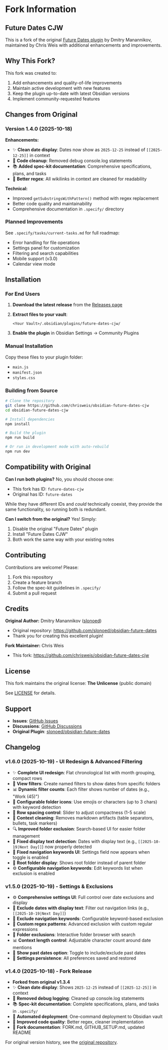 # Fork Information

## Future Dates CJW

This is a fork of the original [Future Dates plugin](https://github.com/slonoed/obsidian-future-dates) by Dmitry Manannikov, maintained by Chris Weis with additional enhancements and improvements.

## Why This Fork?

This fork was created to:
1. Add enhancements and quality-of-life improvements
2. Maintain active development with new features
3. Keep the plugin up-to-date with latest Obsidian versions
4. Implement community-requested features

## Changes from Original

### Version 1.4.0 (2025-10-18)
**Enhancements:**
- ✨ **Clean date display**: Dates now show as `2025-12-25` instead of `[[2025-12-25]]` in context
- 🧹 **Code cleanup**: Removed debug console.log statements
- 📚 **Added spec-kit documentation**: Comprehensive specifications, plans, and tasks
- 🎯 **Better regex**: All wikilinks in context are cleaned for readability

**Technical:**
- Improved `getSubstringsWithPattern()` method with regex replacement
- Better code quality and maintainability
- Comprehensive documentation in `.specify/` directory

### Planned Improvements
See `.specify/tasks/current-tasks.md` for full roadmap:
- Error handling for file operations
- Settings panel for customization
- Filtering and search capabilities
- Mobile support (v3.0)
- Calendar view mode

## Installation

### For End Users

1. **Download the latest release** from the [Releases page](https://github.com/chrisweis/obsidian-future-dates-cjw/releases)

2. **Extract files to your vault**:
   ```
   <Your Vault>/.obsidian/plugins/future-dates-cjw/
   ```

3. **Enable the plugin** in Obsidian Settings → Community Plugins

### Manual Installation

Copy these files to your plugin folder:
- `main.js`
- `manifest.json`
- `styles.css`

### Building from Source

```bash
# Clone the repository
git clone https://github.com/chrisweis/obsidian-future-dates-cjw
cd obsidian-future-dates-cjw

# Install dependencies
npm install

# Build the plugin
npm run build

# Or run in development mode with auto-rebuild
npm run dev
```

## Compatibility with Original

**Can I run both plugins?**
No, you should choose one:
- This fork has ID: `future-dates-cjw`
- Original has ID: `future-dates`

While they have different IDs and *could* technically coexist, they provide the same functionality, so running both is redundant.

**Can I switch from the original?**
Yes! Simply:
1. Disable the original "Future Dates" plugin
2. Install "Future Dates CJW"
3. Both work the same way with your existing notes

## Contributing

Contributions are welcome! Please:
1. Fork this repository
2. Create a feature branch
3. Follow the spec-kit guidelines in `.specify/`
4. Submit a pull request

## Credits

**Original Author:** Dmitry Manannikov ([slonoed](https://github.com/slonoed))
- Original repository: https://github.com/slonoed/obsidian-future-dates
- Thank you for creating this excellent plugin!

**Fork Maintainer:** Chris Weis
- This fork: https://github.com/chrisweis/obsidian-future-dates-cjw

## License

This fork maintains the original license: **The Unlicense** (public domain)

See [LICENSE](LICENSE) for details.

## Support

- **Issues**: [GitHub Issues](https://github.com/chrisweis/obsidian-future-dates-cjw/issues)
- **Discussions**: [GitHub Discussions](https://github.com/chrisweis/obsidian-future-dates-cjw/discussions)
- **Original Plugin**: [slonoed/obsidian-future-dates](https://github.com/slonoed/obsidian-future-dates)

## Changelog

### v1.6.0 (2025-10-19) - UI Redesign & Advanced Filtering
- ✨ **Complete UI redesign**: Flat chronological list with month grouping, compact rows
- 🎯 **View filters**: Create named filters to show dates from specific folders
- 📊 **Dynamic filter counts**: Each filter shows number of dates (e.g., "Work (45)")
- 🎨 **Configurable folder icons**: Use emojis or characters (up to 3 chars) with keyword detection
- 🔧 **Row spacing control**: Slider to adjust compactness (1-5 scale)
- 🧹 **Context cleaning**: Removes markdown artifacts (table separators, bullets, task markers)
- 🔍 **Improved folder exclusion**: Search-based UI for easier folder management
- 🐛 **Fixed display text detection**: Dates with display text (e.g., `[[2025-10-19|Next Day]]`) now properly detected
- 🐛 **Fixed navigation keywords UI**: Settings field now appears when toggle is enabled
- 📁 **Root folder display**: Shows root folder instead of parent folder
- ⚙️ **Configurable navigation keywords**: Edit keywords list when exclusion is enabled

### v1.5.0 (2025-10-19) - Settings & Exclusions
- ⚙️ **Comprehensive settings UI**: Full control over date exclusions and display
- 🚫 **Exclude dates with display text**: Filter out navigation links (e.g., `[[2025-10-19|Next Day]]`)
- 🧭 **Exclude navigation keywords**: Configurable keyword-based exclusion
- 🎨 **Custom regex patterns**: Advanced exclusion with custom regular expressions
- 📁 **Folder exclusions**: Interactive folder browser with search
- 📊 **Context length control**: Adjustable character count around date mentions
- 📅 **Show past dates option**: Toggle to include/exclude past dates
- 🔧 **Settings persistence**: All preferences saved and restored

### v1.4.0 (2025-10-18) - Fork Release
- **Forked from original v1.3.4**
- ✨ **Clean date display**: Shows `2025-12-25` instead of `[[2025-12-25]]` in context
- 🧹 **Removed debug logging**: Cleaned up console.log statements
- 📚 **Spec-kit documentation**: Complete specifications, plans, and tasks in `.specify/`
- 🚀 **Automated deployment**: One-command deployment to Obsidian vault
- 🎯 **Improved code quality**: Better regex, cleaner implementation
- 📝 **Fork documentation**: FORK.md, GITHUB_SETUP.md, updated README

For original version history, see the [original repository](https://github.com/slonoed/obsidian-future-dates).
